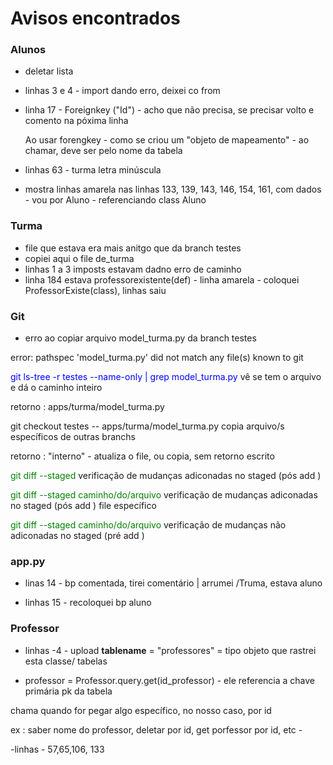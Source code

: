 # Avisos encontrados

### Alunos

- deletar lista
- linhas 3 e 4 - import dando erro, deixei co from
- linha 17 - Foreignkey ("Id") - acho que não precisa, se precisar volto e comento na póxima linha

    Ao usar forengkey - como se criou um "objeto de mapeamento" - ao chamar, deve ser pelo nome da tabela

- linhas 63 - turma letra minúscula

- mostra linhas amarela nas linhas 133, 139, 143, 146, 154, 161, com dados - vou por Aluno - referenciando class Aluno

### Turma

- file que estava era mais anitgo que da branch testes
- copiei aqui o file de_turma
- linhas 1 a 3 imposts estavam dadno erro de caminho
- linha 184 estava professorexistente(def) - linha amarela - coloquei ProfessorExiste(class), linhas saiu

### Git

- erro ao copiar arquivo model_turma.py da branch testes

error: pathspec 'model_turma.py' did not match any file(s) known to git

<span style="color: blue;">git ls-tree -r testes --name-only | grep model_turma.py</span> vê se tem o arquivo e dá o caminho inteiro

retorno : apps/turma/model_turma.py

<span style="color: blue,"> git checkout testes -- apps/turma/model_turma.py </span> copia arquivo/s específicos de outras branchs

retorno  : "interno" - atualiza o file, ou copia, sem retorno escrito

<span style="color: green;">git diff --staged</span> verificação de mudanças adiconadas no staged (pós add )

<span style="color: green;">git diff --staged caminho/do/arquivo</span> verificação de mudanças adiconadas no staged (pós add ) file específico

<span style="color: green;">git diff --staged caminho/do/arquivo</span> verificação de mudanças não adiconadas no staged (pré add ) 

### app.py

- linas 14 - bp comentada, tirei comentário | arrumei /Truma, estava aluno

- linhas 15 - recoloquei bp aluno 

### Professor

- linhas -4 - upload __tablename__ = "professores" = tipo objeto que rastrei esta classe/ tabelas 

-  professor = Professor.query.get(id_professor) - ele referencia a chave primária pk da tabela

chama quando for pegar algo específico, no nosso caso, por id

ex : saber nome do professor, deletar por id, get porfessor por id, etc -

-linhas - 57,65,106, 133